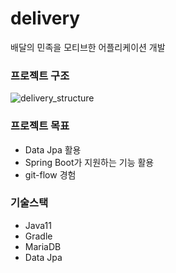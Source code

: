 # delivery

배달의 민족을 모티브한 어플리케이션 개발

### 프로젝트 구조
![delivery_structure](https://user-images.githubusercontent.com/67427856/147480543-5ef00ec3-0622-4536-95d7-bb1ae23ca147.png)


### 프로젝트 목표
- Data Jpa 활용
- Spring Boot가 지원하는 기능 활용
- git-flow 경험


### 기술스택
- Java11
- Gradle
- MariaDB
- Data Jpa
